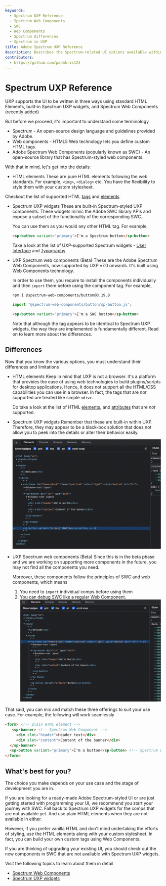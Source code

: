```yaml
---
keywords:
  - Spectrum UXP Reference
  - Spectrum Web Components
  - SWC
  - Web Components
  - Spectrum differences
  - Spectrum in UXP
title: Adobe Spectrum UXP Reference
description: Describes the Spectrum-related UI options available within UXP 
contributors:
  - https://github.com/padmkris123
---
```

# Spectrum UXP Reference


UXP supports the UI to be written in three ways using standard HTML Elements, built-in Spectrum UXP widgets, and Spectrum Web Components (recently added)


But before we proceed, it's important to understand some terminology
- Spectrum - An open-source design language and guidelines provided by Adobe.
- Web components - HTML5 Web technology lets you define custom HTML tags.
- Adobe Spectrum Web Components (popularly known as SWC) - An open-source library that has Spectrum-styled web components.


With that in mind, let's get into the details:
- HTML elements
   These are pure HTML elements following the web standards. For example, `<img>`, `<dialog>` etc. You have the flexibility to style them with your custom stylesheet.


Checkout the list of supported HTML [tags](../reference-html/) and [elements](../reference-js/Global%20Members/HTML%20Elements/).
  
- Spectrum UXP widgets
   These are built-in Spectrum-styled UXP components. These widgets mimic the Adobe SWC library APIs and expose a subset of the functionality of the corresponding SWC. 

   You can use them as you would any other HTML tag. For example,
   
   ```html
   <sp-button variant="primary">I'm a Spectrum button</sp-button>
   ```

   Take a look at the list of UXP-supported Spectrum widgets - [User Interface](./Spectrum%20UXP%20Widgets/User%20Interface/) and [Typography](./Spectrum%20UXP%20Widgets/Typography/)


- UXP Spectrum web components (Beta)
   These are the Adobe Spectrum Web Components, now supported by UXP v7.0 onwards. It's built using Web Components technology.


   In order to use them, you require to install the components individually and then `import` them before using the component tag. For example,
  
   ```
   npm i @spectrum-web-components/button@0.19.8
   ```
  
   ```js
   import '@spectrum-web-components/button/sp-button.js';
   ```


   ```html
   <sp-button variant="primary">I'm a SWC button</sp-button>
   ```
  Note that although the tag appears to be identical to Spectrum UXP widgets, the way they are implemented is fundamentally different. Read on to learn more about the differences.


## Differences

Now that you know the various options, you must understand their differences and limitations


- HTML elements
   Keep in mind that UXP is not a browser. It's a platform that provides the ease of using web technologies to build plugins/scripts for desktop applications. Hence, it does not support all the HTML/CSS capabilities you can use in a browser. In fact, the tags that are _not_ supported are treated like simple `<div>`.

   Do take a look at the list of HTML [elements](../reference-html/General/Unsupported%20Elements/), and [attributes](../reference-html/General/Unsupported%20Attributes/) that are _not_ supported.
  
- Spectrum UXP widgets
   Remember that these are built-in within UXP. Therefore, they may appear to be a black-box solution that does not allow you to peek into the details or alter their behavior easily.

   ![Debug Spectrum UXP Widgets](./assets/debug-sp.png)


- UXP Spectrum web components (Beta)
   Since this is in the beta phase and we are working on supporting more components in the future, you may not find all the components you need. 
  
   Moreover, these components follow the principles of SWC and web components, which means
   1. You need to `import` individual comps before using them
   2. You can debug SWC like a regular Web Component. 
      ![Debug SWC](./assets/debug-swc.png)


That said, you can mix and match these three offerings to suit your use case. For example, the following will work seamlessly


```HTML
<form> <!-- plain HTML element -->
   <sp-banner> <!-- Spectrum Web Component -->
     <div slot="header">Header text</div>
     <div slot="content">Content of the banner</div>
  </sp-banner>
  <sp-button variant="primary">I'm a button</sp-button> <!-- Spectrum widget -->
</form>
```

## What's best for you?


The choice you make depends on your use case and the stage of development you are in.


If you are looking for a ready-made Adobe Spectrum-styled UI or are just getting started with programming your UI, we recommend you start your journey with SWC. Fall back to Spectrum UXP widgets for the comps that are not available yet. And use plain HTML elements when they are not available in either.


However, if you prefer vanilla HTML and don't mind undertaking the efforts of styling, use the HTML elements along with your custom stylesheet. In fact, you can build your own custom tags using Web Components.


If you are thinking of upgrading your existing UI, you should check out the new components in SWC that are not available with Spectrum UXP widgets.


Visit the following topics to learn about them in detail
- [Spectrum Web Components](swc/index.md)
- [Spectrum UXP widgets](Spectrum%20UXP%20Widgets/index.md)
